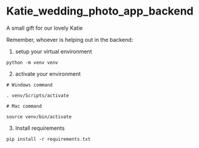 # Katie_wedding_photo_app_backend
A small gift for our lovely Katie 

Remember, whoever is helping out in the backend:

1. setup your virtual environment 
```
python -m venv venv
```
2. activate your environment
```
# Windows command

. venv/Scripts/activate
```

```
# Mac command

source venv/bin/activate
```

3. Install requirements
```
pip install -r requirements.txt
```
